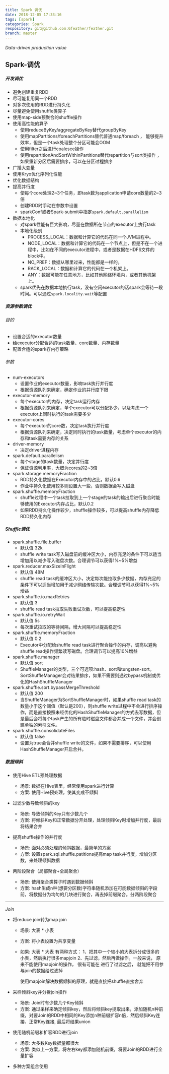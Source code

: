 ```yaml
---
title: Spark 调优
date: 2018-12-05 17:33:16
tags: [spark]
categories: Spark
respository: git@github.com:Gfeather/feather.git
branch: master
---
```


*Data-driven production value*


## Spark-调优

##### 开发调优

- 避免创建重复RDD
- 尽可能复用同一个RDD
- 对多次使用的RDD进行持久化
- 尽量避免使用shuffle类算子
- 使用map-side预聚合的shuffle操作
- 使用高性能的算子
    -  使用reduceByKey/aggregateByKey替代groupByKey
    -  使用mapPartitions/foreachPartitions替代普通map/foreach  ，   能够提升效率，但是一个task处理整个分区可能会OOM
    -  使用filter之后进行coalesce操作
    -  使用repartitionAndSortWithinPartitions替代repartition与sort类操作 ，    如果重新分区后需要排序，可以在分区过程排序
- 广播大变量
- 使用Kryo优化序列化性能
- 优化数据结构
- 提高并行度
    - 使每个core处理2~3个任务，即task数为application申请core数量的2~3倍
    - 创建RDD时手动在参数中设置
    - sparkConf或者Spark-submit中指定`spark.default.parallelism`
- 数据本地化
    - 对spark性能有巨大影响，尽量在数据所在节点的executor上执行task
    - 本地化级别
        - PROCESS_LOCAL：数据和计算它的代码在同一个JVM进程中。
        - NODE_LOCAL：数据和计算它的代码在一个节点上，但是不在一个进程中，比如在不同的executor进程中，或者是数据在HDFS文件的block中。
        - NO_PREF：数据从哪里过来，性能都是一样的。
        - RACK_LOCAL：数据和计算它的代码在一个机架上。
        - ANY：数据可能在任意地方，比如其他网络环境内，或者其他机架上。
    - spark优先在数据本地执行task，没有空闲executor的话spark会等待一段时间。可以通过`spark.locality.wait`等配置

##### 资源参数调优

###### 目的

- 设置合适的executor数量
- 给executor分配合适的task数量、core数量、内存数量
- 配置合适的spark存内存策略

###### 参数

- num-executors
    - 设置作业的executor数量，影响task执行并行度
    - 根据资源队列来确定，确定作业的并行度下限
- executor-memory
    - 每个executor的内存，决定task运行内存
    - 根据资源队列来确定，单个executor可以分配多少，以及考虑一个executor上同时执行的task需要多少
- executor-cores
    - 每个executor的core数，决定task执行并行度
    - 根据资源队列来确定，决定同时执行的task数量，考虑单个executor的内存和task需要内存的关系
- driver-memory
    - 决定driver进程内存
- spark.default.parallelism
    - 每个stage的task数量，决定并行度
    - 保证资源利用率，大概为cores的2~3倍
- spark.storage.memoryFraction
    - RDD持久化数据在Executor内存中的占比，默认0.6
    - 作业中持久化使用较多则设置大一些，否则数据会写入磁盘
- spark.shuffle.memoryFraction
    - shuffle过程中一个task拉取到上一个stage的task的输出后进行聚合时能够使用的Executor内存占比，默认0.2
    - 如果RDD持久化操作较少，shuffle操作较多，可以提高shuffle内存降低RDD持久化内存

##### Shuffle调优

- spark.shuffle.file.buffer
    - 默认值 32k
    - shuffle write task写入磁盘前的缓冲区大小，内存充足的条件下可以适当增加用以减少写入磁盘次数。合理调节可以获得1%~5%增益
- spark.reducer.maxSizeInFlight
    - 默认值 48M
    - shuffle read task的缓冲区大小，决定每次能拉取多少数据，内存充足的条件下可以适当增加用于减少网络传输次数。合理调节可以获得1%~5%增益
- spark.shuffle.io.maxRetries
    - 默认值 3
    - shuffle read task拉取失败重试次数，可以提高稳定性
- spark.shuffle.io.retryWait
    - 默认值 5s
    - 每次重试拉取的等待间隔，增大间隔可以提高稳定性
- spark.shuffle.memoryFraction
    - 默认值 0.2
    - Executor中分配给shuffle read task进行聚合操作的内存，调高以避免shuffle read操作频繁读写磁盘。合理调节可以提高10%增益
- spark.shuffle.manager
    - 默认值 sort
    - ShuffleManager的类型，三个可选项:hash、sort和tungsten-sort。SortShuffleManager会对结果排序，如果不需要则通过bypass机制或优化的HashShuffleManager
-  spark.shuffle.sort.bypassMergeThreshold
    - 默认值 200 
    - 当ShuffleManager为SortShuffleManager时，如果shuffle read task的数量小于这个阈值（默认是200），则shuffle write过程中不会进行排序操作，而是直接按照未经优化的HashShuffleManager的方式去写数据，但是最后会将每个task产生的所有临时磁盘文件都合并成一个文件，并会创建单独的索引文件。
- spark.shuffle.consolidateFiles
    - 默认值 false
    - 设置为true会合并shuffle write的文件，如果不需要排序，可以使用HashShuffleManager开启合并。

##### 数据倾斜

- 使用Hive ETL预处理数据
	- 场景: 数据在Hive表里，经常使用spark进行计算
	- 方案: 使用Hive预处理，使其变成不倾斜
	
- 过滤少数导致倾斜的key
	- 场景: 导致倾斜的Key只有少数几个
	- 方案: 将倾斜Key和正常数据分开处理，处理倾斜Key时增加并行度，最后将结果合并

- 提高shuffle操作的并行度
	- 场景: 面对必须处理的倾斜数据，最简单的方案
	- 方案: 设置spark.sql.shuffle.patitions提高map task并行度，增加分区数，来处理倾斜数据

- 两阶段聚合（局部聚合+全局聚合）
	- 场景: 使用聚合类算子时遇到数据倾斜
	- 方案: hash生成n种(想要分区数)字符串随机添加在可能数据倾斜的字段前，将数据分为均匀的几块进行聚合，再去掉前缀聚合。分两阶段聚合

---
*Join*

- 将reduce join转为map join
	- 场景: 大表 * 小表
	- 方案: 将小表设置为共享变量
	- 如果: 大表 *  大表 
		有两种方式：
		1、把其中一个较小的大表拆分成很多的小表，然后执行很多mapjoin
		2、先过滤，然后再做操作。一般来说， 原来不能使用mapjoin的操作， 很有可能在
		进行了过滤之后， 就能把不用参与join的数据给过滤掉
		
		使用mapjoin解决数据倾斜的原理，就是直接把shuffle直接舍弃


- 采样倾斜key并分拆join操作
    - 场景: Join时有少数几个Key倾斜
    - 方案: 通过采样来确定倾斜key，然后将倾斜key提取出来，添加随机n种前缀，对要Join的RDD中相同的Key添加n种前缀扩容n倍，然后倾斜Key连接、正常Key连接, 最后将结果union

- 使用随机前缀和扩容RDD进行join
	- 场景: 大多数Key数据量都很大
	- 方案: 类似上一方案，将左右key都添加随机前缀，将要Join的RDD进行全量扩容
			
- 多种方案组合使用


